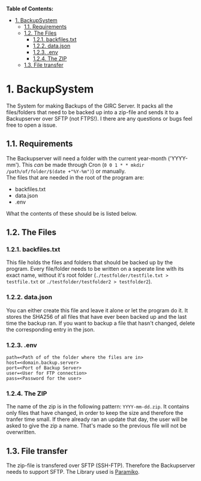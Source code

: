 **Table of Contents:**
- [1. BackupSystem](#1-backupsystem)
  - [1.1. Requirements](#11-requirements)
  - [1.2. The Files](#12-the-files)
    - [1.2.1. backfiles.txt](#121-backfilestxt)
    - [1.2.2. data.json](#122-datajson)
    - [1.2.3. .env](#123-env)
    - [1.2.4. The ZIP](#124-the-zip)
  - [1.3. File transfer](#13-file-transfer)
# 1. BackupSystem
The System for making Backups of the GIRC Server. It packs all the files/folders that need to be backed up into a zip-file and sends it to a Backupserver over SFTP (not FTPS!). I there are any questions or bugs feel free to open a issue.

## 1.1. Requirements
The Backupserver will need a folder with the current year-month ('YYYY-mm'). This _can_ be made through Cron (`0 0 1 * * mkdir /path/of/folder/$(date +"%Y-%m")`) or manually.  
The files that are needed in the root of the program are:  
- backfiles.txt
- data.json
- .env  

What the contents of these should be is listed below.  

## 1.2. The Files
### 1.2.1. backfiles.txt
This file holds the files and folders that should be backed up by the program. Every file/folder needs to be written on a seperate line with its exact name, without it's root folder (`./testfolder/testfile.txt > testfile.txt` or `./testfolder/testfolder2 > testfolder2`).  

### 1.2.2. data.json
You can either create this file and leave it alone or let the program do it. It stores the SHA256 of all files that have ever been backed up and the last time the backup ran. If you want to backup a file that hasn't changed, delete the corresponding entry in the json.  

### 1.2.3. .env
```
path=<Path of of the folder where the files are in>
host=<domain.backup.server>
port=<Port of Backup Server>
user=<User for FTP connection>
pass=<Password for the user>
```

### 1.2.4. The ZIP
The name of the zip is in the following pattern: `YYYY-mm-dd.zip`. It contains only files that have changed, in order to keep the size and therefore the tranfer time small. If there already ran an update that day, the user will be asked to give the zip a name. That's made so the previous file will not be overwritten. 
## 1.3. File transfer
The zip-file is transfered over SFTP (SSH-FTP). Therefore the Backupserver needs to support SFTP. The Library used is [Paramiko](https://www.paramiko.org/ "Paramiko Website").
